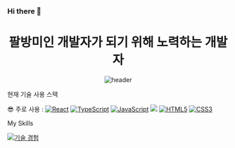 ### Hi there 👋

<!--
**asdf132645/asdf132645** is a ✨ _special_ ✨ repository because its `README.md` (this file) appears on your GitHub profile.

Here are some ideas to get you started:

- 🔭 I’m currently working on ...
- 🌱 I’m currently learning ...
- 👯 I’m looking to collaborate on ...
- 🤔 I’m looking for help with ...
- 💬 Ask me about ...
- 📫 How to reach me: ...
- 😄 Pronouns: ...
- ⚡ Fun fact: ...
-->
<div align="center">
<h1> 팔방미인 개발자가 되기 위해 노력하는 개발자 </h1>

![header](https://capsule-render.vercel.app/api?text=jiWord&animation=fadeIn&type=waving&color=auto&height=200&section=header)

</div>



<span>현재 기술 사용 스택</span>
<p dir="auto">😎 주로 사용 : <a target="_blank" rel="noopener noreferrer nofollow" href="https://camo.githubusercontent.com/20779f9d605be40d4f84bbc93a5fee22e86068e785a0c0ed8d90d3d15041a3fc/68747470733a2f2f696d672e736869656c64732e696f2f62616467652f52656163742d3631444146423f7374796c653d666f722d7468652d6261646765266c6f676f3d5265616374266c6f676f436f6c6f723d626c61636b"><img src="https://camo.githubusercontent.com/20779f9d605be40d4f84bbc93a5fee22e86068e785a0c0ed8d90d3d15041a3fc/68747470733a2f2f696d672e736869656c64732e696f2f62616467652f52656163742d3631444146423f7374796c653d666f722d7468652d6261646765266c6f676f3d5265616374266c6f676f436f6c6f723d626c61636b" alt="React" data-canonical-src="https://img.shields.io/badge/React-61DAFB?style=for-the-badge&amp;logo=React&amp;logoColor=black" style="max-width: 100%;"></a> <a target="_blank" rel="noopener noreferrer nofollow" href="https://camo.githubusercontent.com/5f25140fdc7f4ad86c5daaed942a89273da5bd8d519e88d1e34065ac4c075d98/68747470733a2f2f696d672e736869656c64732e696f2f62616467652f547970655363726970742d3331373843363f7374796c653d666f722d7468652d6261646765266c6f676f3d54797065536372697074266c6f676f436f6c6f723d7768697465"><img src="https://camo.githubusercontent.com/5f25140fdc7f4ad86c5daaed942a89273da5bd8d519e88d1e34065ac4c075d98/68747470733a2f2f696d672e736869656c64732e696f2f62616467652f547970655363726970742d3331373843363f7374796c653d666f722d7468652d6261646765266c6f676f3d54797065536372697074266c6f676f436f6c6f723d7768697465" alt="TypeScript" data-canonical-src="https://img.shields.io/badge/TypeScript-3178C6?style=for-the-badge&amp;logo=TypeScript&amp;logoColor=white" style="max-width: 100%;"></a> <a target="_blank" rel="noopener noreferrer nofollow" href="https://camo.githubusercontent.com/eea3c89b5aa320f391bd9ce962c4ef7d92c943a56c376c6cbac82be641585101/68747470733a2f2f696d672e736869656c64732e696f2f62616467652f4a6176615363726970742d4637444631453f7374796c653d666f722d7468652d6261646765266c6f676f3d4a617661536372697074266c6f676f436f6c6f723d626c61636b"><img src="https://camo.githubusercontent.com/eea3c89b5aa320f391bd9ce962c4ef7d92c943a56c376c6cbac82be641585101/68747470733a2f2f696d672e736869656c64732e696f2f62616467652f4a6176615363726970742d4637444631453f7374796c653d666f722d7468652d6261646765266c6f676f3d4a617661536372697074266c6f676f436f6c6f723d626c61636b" alt="JavaScript" data-canonical-src="https://img.shields.io/badge/JavaScript-F7DF1E?style=for-the-badge&amp;logo=JavaScript&amp;logoColor=black" style="max-width: 100%;"></a> <a target="_blank" rel="noopener noreferrer nofollow" href="https://camo.githubusercontent.com/16a38139e8f6984696c6904d3ce60066d837f2494870559a9f59035cdd881a81/68747470733a2f2f696d672e736869656c64732e696f2f62616467652f5461696c77696e64204353532d3036423644343f7374796c653d666f722d7468652d6261646765266c6f676f3d5461696c77696e6420435353266c6f676f436f6c6f723d7768697465"><img src="https://camo.githubusercontent.com/16a38139e8f6984696c6904d3ce60066d837f2494870559a9f59035cdd881a81/68747470733a2f2f696d672e736869656c64732e696f2f62616467652f5461696c77696e64204353532d3036423644343f7374796c653d666f722d7468652d6261646765266c6f676f3d5461696c77696e6420435353266c6f676f436f6c6f723d7768697465" data-canonical-src="https://img.shields.io/badge/Tailwind CSS-06B6D4?style=for-the-badge&amp;logo=Tailwind CSS&amp;logoColor=white" style="max-width: 100%;"></a> <a target="_blank" rel="noopener noreferrer nofollow" href="https://camo.githubusercontent.com/47d8237d822743a0389cd64dbeffce5220d3237fb6fc15f480df19cbd4d3cb77/68747470733a2f2f696d672e736869656c64732e696f2f62616467652f48544d4c352d4533344632363f7374796c653d666f722d7468652d6261646765266c6f676f3d48544d4c35266c6f676f436f6c6f723d7768697465"><img src="https://camo.githubusercontent.com/47d8237d822743a0389cd64dbeffce5220d3237fb6fc15f480df19cbd4d3cb77/68747470733a2f2f696d672e736869656c64732e696f2f62616467652f48544d4c352d4533344632363f7374796c653d666f722d7468652d6261646765266c6f676f3d48544d4c35266c6f676f436f6c6f723d7768697465" alt="HTML5" data-canonical-src="https://img.shields.io/badge/HTML5-E34F26?style=for-the-badge&amp;logo=HTML5&amp;logoColor=white" style="max-width: 100%;"></a> <a target="_blank" rel="noopener noreferrer nofollow" href="https://camo.githubusercontent.com/cb4472f9af9977db27f95300d3802acf99b3bd55e5596fe944be773754ddb6b2/68747470733a2f2f696d672e736869656c64732e696f2f62616467652f435353332d3135373242363f7374796c653d666f722d7468652d6261646765266c6f676f3d43535333266c6f676f436f6c6f723d7768697465"><img src="https://camo.githubusercontent.com/cb4472f9af9977db27f95300d3802acf99b3bd55e5596fe944be773754ddb6b2/68747470733a2f2f696d672e736869656c64732e696f2f62616467652f435353332d3135373242363f7374796c653d666f722d7468652d6261646765266c6f676f3d43535333266c6f676f436f6c6f723d7768697465" alt="CSS3" data-canonical-src="https://img.shields.io/badge/CSS3-1572B6?style=for-the-badge&amp;logo=CSS3&amp;logoColor=white" style="max-width: 100%;"></a></p>

My Skills

[![기술 경험](https://skillicons.dev/icons?i=aws,azure,react,vue,flutter,gitlab,git,html,idea,js,jenkins,jest,mysql,nestjs,nginx,nextjs,nuxtjs,nodejs,postman,react,redux,sass,ts,visualstudio,webpack,&perline=2)](https://skillicons.dev)


